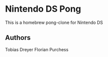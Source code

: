 # Nintendo DS Pong #
This is a homebrew pong-clone for Nintendo DS

## Authors ##
Tobias Dreyer
Florian Purchess
